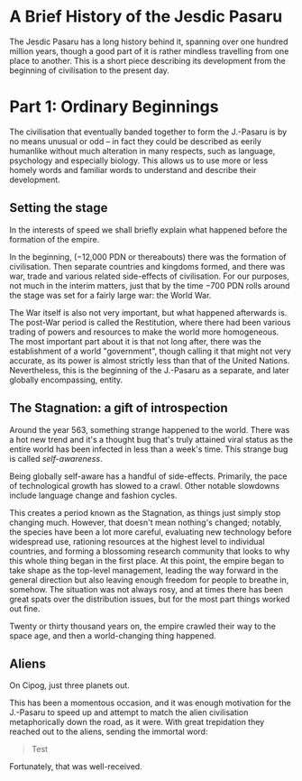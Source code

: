 A Brief History of the Jesdic Pasaru
====================================

The Jesdic Pasaru has a long history behind it,
spanning over one hundred million years,
though a good part of it is rather mindless travelling
from one place to another.
This is a short piece describing its development
from the beginning of civilisation to the present day.

# Part 1: Ordinary Beginnings
The civilisation that eventually banded together to form the J.-Pasaru
is by no means unusual or odd &ndash;
in fact they could be described as eerily humanlike
without much alteration in many respects,
such as language, psychology and especially biology.
This allows us to use more or less homely words and familiar words
to understand and describe their development.

## Setting the stage
In the interests of speed
we shall briefly explain what happened
before the formation of the empire.

In the beginning, (&minus;12,000 PDN or thereabouts)
there was the formation of civilisation.
Then separate countries and kingdoms formed,
and there was war, trade and various related side-effects of civilisation.
For our purposes, not much in the interim matters,
just that by the time &minus;700 PDN rolls around
the stage was set for a fairly large war: the World War.

The War itself is also not very important,
but what happened afterwards is.
The post-War period is called the Restitution,
where there had been various trading of powers and resources
to make the world more homogeneous.
The most important part about it is that not long after,
there was the establishment of a world "government",
though calling it that might not very accurate,
as its power is almost strictly less than that of the United Nations.
Nevertheless, this is the beginning of the J.-Pasaru
as a separate, and later globally encompassing, entity.

## The Stagnation: a gift of introspection
Around the year 563,
something strange happened to the world.
There was a hot new trend
and it's a thought bug that's truly attained viral status
as the entire world has been infected in less than a week's time.
This strange bug is called *self-awareness*.

Being globally self-aware has a handful of side-effects.
Primarily, the pace of technological growth has slowed to a crawl.
Other notable slowdowns include language change and fashion cycles.

This creates a period known as the Stagnation,
as things just simply stop changing much.
However, that doesn't mean nothing's changed;
notably, the species have been a lot more careful,
evaluating new technology before widespread use,
rationing resources at the highest level to individual countries,
and forming a blossoming research community
that looks to why this whole thing began in the first place.
At this point, the empire began to take shape as the top-level management,
leading the way forward in the general direction
but also leaving enough freedom for people to breathe in, somehow.
The situation was not always rosy,
and at times there has been great spats over the distribution issues,
but for the most part things worked out fine.

Twenty or thirty thousand years on,
the empire crawled their way to the space age,
and then a world-changing thing happened.

## Aliens
On Cipog, just three planets out.

This has been a momentous occasion,
and it was enough motivation for the J.-Pasaru
to speed up and attempt to match the alien civilisation
metaphorically down the road, as it were.
With great trepidation they reached out to the aliens,
sending the immortal word:

> Test

Fortunately, that was well-received.


